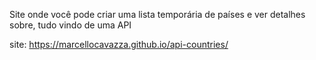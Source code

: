 Site onde você pode criar uma lista temporária de países e ver detalhes sobre, tudo vindo de uma API


site: https://marcellocavazza.github.io/api-countries/
